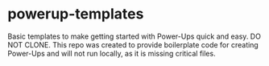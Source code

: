 # powerup-templates
Basic templates to make getting started with Power-Ups quick and easy. DO NOT CLONE. This repo was created to provide boilerplate code for creating Power-Ups and will not run locally, as it is missing critical files.
